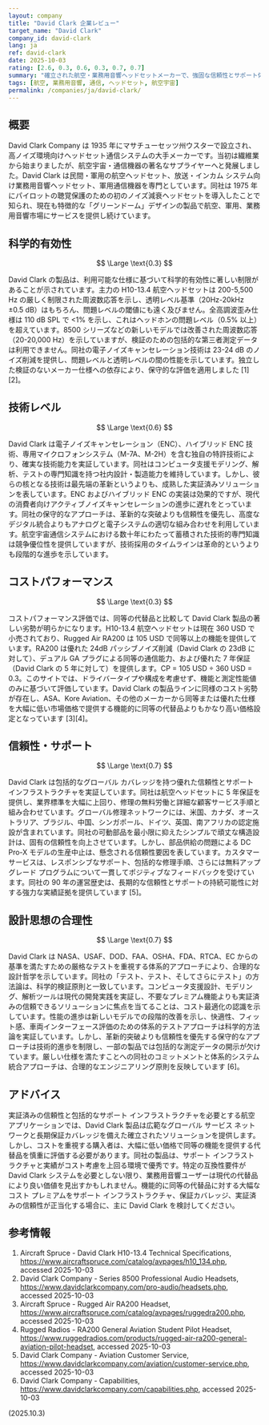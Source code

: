 ```yaml
---
layout: company
title: "David Clark 企業レビュー"
target_name: "David Clark"
company_id: david-clark
lang: ja
ref: david-clark
date: 2025-10-03
rating: [2.6, 0.3, 0.6, 0.3, 0.7, 0.7]
summary: "確立された航空・業務用音響ヘッドセットメーカーで、強固な信頼性とサポート体制を持つが、科学的有効性は限定的でコストパフォーマンスの位置づけが劣る。"
tags: [航空, 業務用音響, 通信, ヘッドセット, 航空宇宙]
permalink: /companies/ja/david-clark/
---
```


## 概要

David Clark Company は 1935 年にマサチューセッツ州ウスターで設立され、高ノイズ環境向けヘッドセット通信システムの大手メーカーです。当初は繊維業から始まりましたが、航空宇宙・通信機器の著名なサプライヤーへと発展しました。David Clark は民間・軍用の航空ヘッドセット、放送・インカム システム向け業務用音響ヘッドセット、軍用通信機器を専門としています。同社は 1975 年にパイロットの聴覚保護のための初のノイズ減衰ヘッドセットを導入したことで知られ、現在も特徴的な「グリーンドーム」デザインの製品で航空、軍用、業務用音響市場にサービスを提供し続けています。

## 科学的有効性

$$ \Large \text{0.3} $$

David Clark の製品は、利用可能な仕様に基づいて科学的有効性に著しい制限があることが示されています。主力の H10-13.4 航空ヘッドセットは 200-5,500 Hz の厳しく制限された周波数応答を示し、透明レベル基準（20Hz-20kHz ±0.5 dB）はもちろん、問題レベルの閾値にも遠く及びません。全高調波歪み仕様は 110 dB SPL で <1% を示し、これはヘッドホンの問題レベル（0.5% 以上）を超えています。8500 シリーズなどの新しいモデルでは改善された周波数応答（20-20,000 Hz）を示していますが、検証のための包括的な第三者測定データは利用できません。同社の電子ノイズキャンセレーション技術は 23-24 dB のノイズ削減を提供し、問題レベルと透明レベルの間の性能を示しています。独立した検証のないメーカー仕様への依存により、保守的な評価を適用しました [1][2]。

## 技術レベル

$$ \Large \text{0.6} $$

David Clark は電子ノイズキャンセレーション（ENC）、ハイブリッド ENC 技術、専用マイクロフォンシステム（M-7A、M-2H）を含む独自の特許技術により、確実な技術能力を実証しています。同社はコンピュータ支援モデリング、解析、テストの専門知識を持つ社内設計・製造能力を維持しています。しかし、彼らの核となる技術は最先端の革新というよりも、成熟した実証済みソリューションを表しています。ENC およびハイブリッド ENC の実装は効果的ですが、現代の消費者向けアクティブノイズキャンセレーションの進歩に遅れをとっています。同社の保守的なアプローチは、革新的な突破よりも信頼性を優先し、高度なデジタル統合よりもアナログと電子システムの適切な組み合わせを利用しています。航空宇宙通信システムにおける数十年にわたって蓄積された技術的専門知識は競争優位性を提供していますが、技術採用のタイムラインは革命的というよりも段階的な進歩を示しています。

## コストパフォーマンス

$$ \Large \text{0.3} $$

コストパフォーマンス評価では、同等の代替品と比較して David Clark 製品の著しい劣勢が明らかになります。H10-13.4 航空ヘッドセットは現在 360 USD で小売されており、Rugged Air RA200 は 105 USD で同等以上の機能を提供しています。RA200 は優れた 24dB パッシブノイズ削減（David Clark の 23dB に対して）、デュアル GA プラグによる同等の通信能力、および優れた 7 年保証（David Clark の 5 年に対して）を提供します。CP = 105 USD ÷ 360 USD = 0.3。このサイトでは、ドライバータイプや構成を考慮せず、機能と測定性能値のみに基づいて評価しています。David Clark の製品ラインに同様のコスト劣勢が存在し、ASA、Kore Aviation、その他のメーカーから同等または優れた仕様を大幅に低い市場価格で提供する機能的に同等の代替品よりもかなり高い価格設定となっています [3][4]。

## 信頼性・サポート

$$ \Large \text{0.7} $$

David Clark は包括的なグローバル カバレッジを持つ優れた信頼性とサポート インフラストラクチャを実証しています。同社は航空ヘッドセットに 5 年保証を提供し、業界標準を大幅に上回り、修理の無料労働と詳細な顧客サービス手順と組み合わせています。グローバル修理ネットワークには、米国、カナダ、オーストラリア、ブラジル、中国、シンガポール、ドイツ、英国、南アフリカの認定施設が含まれています。同社の可動部品を最小限に抑えたシンプルで頑丈な構造設計は、固有の信頼性を向上させています。しかし、部品供給の問題による DC Pro-X モデルの生産中止は、懸念される信頼性要因を表しています。カスタマーサービスは、レスポンシブなサポート、包括的な修理手順、さらには無料アップグレード プログラムについて一貫してポジティブなフィードバックを受けています。同社の 90 年の運営歴史は、長期的な信頼性とサポートの持続可能性に対する強力な実績証拠を提供しています [5]。

## 設計思想の合理性

$$ \Large \text{0.7} $$

David Clark は NASA、USAF、DOD、FAA、OSHA、FDA、RTCA、EC からの基準を満たすための厳格なテストを重視する体系的アプローチにより、合理的な設計哲学を示しています。同社の「テスト、テスト、そしてさらにテスト」の方法論は、科学的検証原則と一致しています。コンピュータ支援設計、モデリング、解析ツールは現代の開発実践を実証し、不要なプレミアム機能よりも実証済みの信頼できるソリューションに焦点を当てることは、コスト最適化の認識を示しています。性能の進歩は新しいモデルでの段階的改善を示し、快適性、フィット感、車両インターフェース評価のための体系的テストアプローチは科学的方法論を実証しています。しかし、革新的突破よりも信頼性を優先する保守的なアプローチは技術的進歩を制限し、一部の製品では包括的な測定データの開示が欠けています。厳しい仕様を満たすことへの同社のコミットメントと体系的システム統合アプローチは、合理的なエンジニアリング原則を反映しています [6]。

## アドバイス

実証済みの信頼性と包括的なサポート インフラストラクチャを必要とする航空アプリケーションでは、David Clark 製品は広範なグローバル サービス ネットワークと長期保証カバレッジを備えた確立されたソリューションを提供します。しかし、コストを重視する購入者は、大幅に低い価格で同等の機能を提供する代替品を慎重に評価する必要があります。同社の製品は、サポート インフラストラクチャと実績がコスト考慮を上回る環境で優秀です。特定の互換性要件が David Clark システムを必要としない限り、業務用音響ユーザーは現代の代替品により良い価値を見出すかもしれません。機能的に同等の代替品に対する大幅なコスト プレミアムをサポート インフラストラクチャ、保証カバレッジ、実証済みの信頼性が正当化する場合に、主に David Clark を検討してください。

## 参考情報

1. Aircraft Spruce - David Clark H10-13.4 Technical Specifications, https://www.aircraftspruce.com/catalog/avpages/h10_134.php, accessed 2025-10-03
2. David Clark Company - Series 8500 Professional Audio Headsets, https://www.davidclarkcompany.com/pro-audio/headsets.php, accessed 2025-10-03
3. Aircraft Spruce - Rugged Air RA200 Headset, https://www.aircraftspruce.com/catalog/avpages/ruggedra200.php, accessed 2025-10-03
4. Rugged Radios - RA200 General Aviation Student Pilot Headset, https://www.ruggedradios.com/products/rugged-air-ra200-general-aviation-pilot-headset, accessed 2025-10-03
5. David Clark Company - Aviation Customer Service, https://www.davidclarkcompany.com/aviation/customer-service.php, accessed 2025-10-03
6. David Clark Company - Capabilities, https://www.davidclarkcompany.com/capabilities.php, accessed 2025-10-03

(2025.10.3)